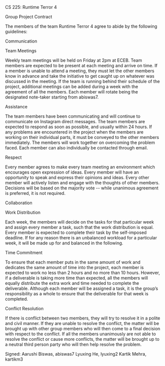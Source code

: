 CS 225: Runtime Terror 4

Group Project Contract

The members of the team Runtime Terror 4 agree to abide by the following guidelines:

Communication


Team Meetings

Weekly team meetings will be held on Friday at 2pm at ECEB. Team members are expected to be present at each meeting and arrive on time. 
If a member is unable to attend a meeting, they must let the other members know in advance and take the initiative to get caught up on 
whatever was discussed in the meeting. If the team is running behind their schedule of the project, additional meetings can be added 
during a week with the agreement of all the members. Each member will rotate being the designated note-taker starting from abiswas7. 


Assistance

The team members have been communicating and will continue to communicate on Instagram direct messages. The team members are expected to
respond as soon as possible, and usually within 24 hours. If any problems are encountered in the project when the members are working on 
their individual parts, it must be conveyed to the other members immediately. The members will work together on overcoming the problem faced. 
Each member can also individually be contacted through email.


Respect

Every member agrees to make every team meeting an environment which encourages open expression of ideas. Every member will have an opportunity 
to speak and express their opinions and ideas. Every other member will actively listen and engage with the thoughts of other members. Decisions 
will be based on the majority vote -- while unanimous agreement is preferred, it is not required. 



Collaboration 


Work Distribution 

Each week, the members will decide on the tasks for that particular week and assign every member a task, such that the work distribution is equal. 
Every member is expected to complete their task by the self-imposed deadline. If for any reason there is an unbalanced workload for a particular week, 
it will be made up for and balanced in the following. 


Time Commitment

To ensure that each member puts in the same amount of work and dedicates the same amount of time into the project, each member is expected to work no 
less than 2 hours and no more than 10 hours. However, if a deliverable is taking more time than expected, all the members will equally distribute the 
extra work and time needed to complete the deliverable. 
Although each member will be assigned a task, it is the group’s responsibility as a whole to ensure that the deliverable for that week is completed. 

Conflict Resolution 


If there is conflict between two members, they will try to resolve it in a polite and civil manner. If they are unable to resolve the conflict, the 
matter will be brought up with other group members who will then come to a final decision with respect to the conflict. If all the members unanimously 
are not able to resolve the conflict or cause more conflicts, the matter will be brought up to a neutral third person party who will then help resolve 
the problem. 
 
Signed:
Aarushi Biswas, abiswas7
Lyuxing He, lyuxing2
Kartik Mehra, kartikm3
